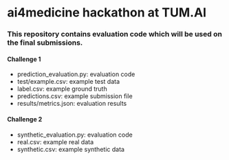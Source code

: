 # ai4medicine hackathon at TUM.AI

### This repository contains evaluation code which will be used on the final submissions. 

#### Challenge 1
* prediction_evaluation.py: evaluation code
* test/example.csv: example test data
* label.csv: example ground truth
* predictions.csv: example submission file
* results/metrics.json: evaluation results


#### Challenge 2
* synthetic_evaluation.py: evaluation code
* real.csv: example real data
* synthetic.csv: example synthetic data

